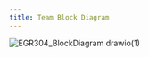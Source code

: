 ```yaml
---
title: Team Block Diagram
---
```


![EGR304_BlockDiagram drawio(1)](https://github.com/user-attachments/assets/68d1834d-3d87-4068-a6de-6eac5ae7946f)
